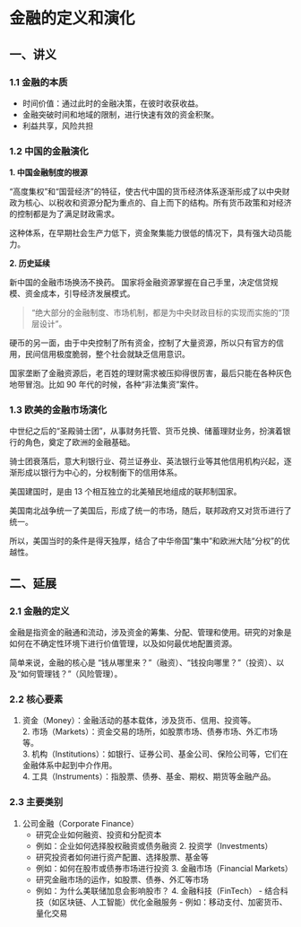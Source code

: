 # 金融的定义和演化

## 一、讲义
### 1.1 金融的本质

- 时间价值：通过此时的金融决策，在彼时收获收益。
- 金融突破时间和地域的限制，进行快速有效的资金积聚。
- 利益共享，风险共担

### 1.2 中国的金融演化  

**1. 中国金融制度的根源**

“高度集权”和“国营经济”的特征，使古代中国的货币经济体系逐渐形成了以中央财政为核心、以税收和资源分配为重点的、自上而下的结构。所有货币政策和对经济的控制都是为了满足财政需求。

这种体系，在早期社会生产力低下，资金聚集能力很低的情况下，具有强大动员能力。

**2. 历史延续**

新中国的金融市场换汤不换药。 国家将金融资源掌握在自己手里，决定信贷规模、资金成本，引导经济发展模式。  

> “绝大部分的金融制度、市场机制，都是为中央财政目标的实现而实施的“顶层设计”。

硬币的另一面，由于中央控制了所有资金，控制了大量资源，所以只有官方的信用，民间信用极度脆弱，整个社会就缺乏信用意识。  

国家垄断了金融资源后，老百姓的理财需求被压抑得很厉害，最后只能在各种灰色地带冒泡。比如 90 年代的时候，各种“非法集资”案件。


### 1.3 欧美的金融市场演化

中世纪之后的“圣殿骑士团”，从事财务托管、货币兑换、储蓄理财业务，扮演着银行的角色，奠定了欧洲的金融基础。 

骑士团衰落后，意大利银行业、荷兰证券业、英法银行业等其他信用机构兴起，逐渐形成以银行为中心的，分权制衡下的信用体系。

美国建国时，是由 13 个相互独立的北美殖民地组成的联邦制国家。

美国南北战争统一了美国后，形成了统一的市场，随后，联邦政府又对货币进行了统一。

所以，美国当时的条件是得天独厚，结合了中华帝国“集中”和欧洲大陆“分权”的优越性。


## 二、延展

### 2.1 金融的定义

金融是指资金的融通和流动，涉及资金的筹集、分配、管理和使用。研究的对象是如何在不确定性环境下进行价值管理，以及如何最优地配置资源。

简单来说，金融的核心是 “钱从哪里来？”（融资）、“钱投向哪里？”（投资）、以及“如何管理钱？”（风险管理）。

### 2.2 核心要素
  1. 资金（Money）：金融活动的基本载体，涉及货币、信用、投资等。  
	2.	市场（Markets）：资金交易的场所，如股票市场、债券市场、外汇市场等。  
	3.	机构（Institutions）：如银行、证券公司、基金公司、保险公司等，它们在金融体系中起到中介作用。  
	4.	工具（Instruments）：指股票、债券、基金、期权、期货等金融产品。  


### 2.3 主要类别
  1. 公司金融（Corporate Finance）
      - 研究企业如何融资、投资和分配资本
      - 例如：企业如何选择股权融资或债务融资
	2.	投资学（Investments）
      - 研究投资者如何进行资产配置、选择股票、基金等
      - 例如：如何在股市或债券市场进行投资
	3.	金融市场（Financial Markets）
      - 研究金融市场的运作，如股票、债券、外汇等市场
      - 例如：为什么美联储加息会影响股市？
	4.	金融科技（FinTech）
    - 结合科技（如区块链、人工智能）优化金融服务
    - 例如：移动支付、加密货币、量化交易

